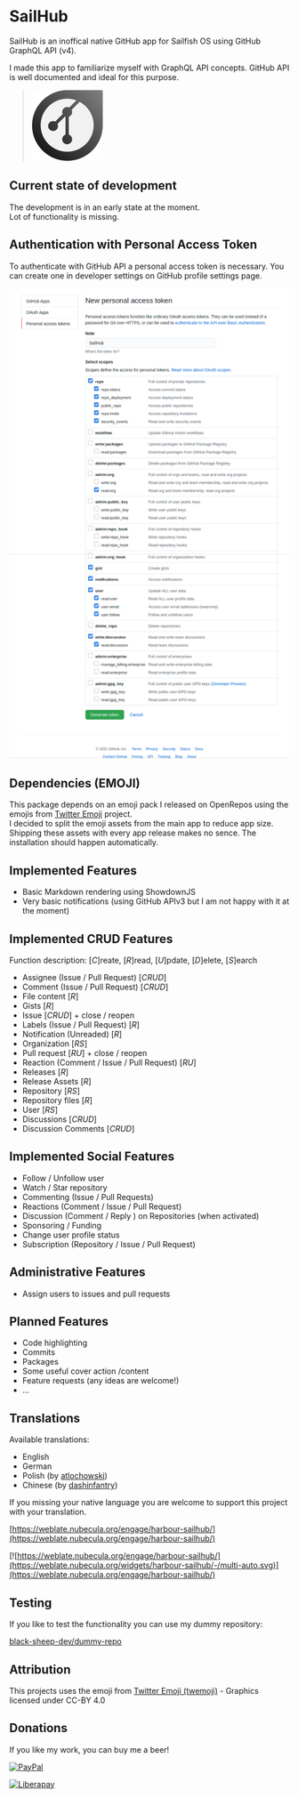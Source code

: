 # SailHub
SailHub is an inoffical native GitHub app for Sailfish OS using GitHub GraphQL API (v4).

I made this app to familiarize myself with GraphQL API concepts. GitHub API is well documented and ideal for this purpose.

>![](icons/128x128/harbour-sailhub.png)

## Current state of development

The development is in an early state at the moment.  
Lot of functionality is missing.

## Authentication with Personal Access Token
To authenticate with GitHub API a personal access token is necessary. You can create one in developer settings on GitHub profile settings page.

![](doc/images/github_personal_access_token.png)

## Dependencies (EMOJI)
This package depends on an emoji pack I released on OpenRepos using the emojis from [Twitter Emoji](https://twemoji.twitter.com/) project.  
I decided to split the emoji assets from the main app to reduce app size.
Shipping these assets with every app release makes no sence.
The installation should happen automatically.

## Implemented Features
- Basic Markdown rendering using ShowdownJS
- Very basic notifications (using GitHub APIv3 but I am not happy with it at the moment)

## Implemented CRUD Features
Function description: [*C*]reate, [*R*]read, [*U*]pdate, [*D*]elete, [*S*]earch

- Assignee (Issue / Pull Request) [*CRUD*]
- Comment (Issue / Pull Request) [*CRUD*]
- File content [*R*]
- Gists [*R*]
- Issue [*CRUD*] + close / reopen
- Labels (Issue / Pull Request) [*R*]
- Notification (Unreaded) [*R*]
- Organization [*RS*]
- Pull request [*RU*] + close / reopen
- Reaction (Comment / Issue / Pull Request) [*RU*]
- Releases [*R*]
- Release Assets [*R*]
- Repository [*RS*]
- Repository files [*R*]
- User [*RS*]
- Discussions [*CRUD*]
- Discussion Comments [*CRUD*]

## Implemented Social Features

- Follow / Unfollow user
- Watch / Star repository
- Commenting (Issue / Pull Requests)
- Reactions (Comment / Issue / Pull Request)
- Discussion (Comment / Reply ) on Repositories (when activated)
- Sponsoring / Funding
- Change user profile status
- Subscription (Repository / Issue / Pull Request)

## Administrative Features

- Assign users to issues and pull requests

## Planned Features
- Code highlighting
- Commits
- Packages
- Some useful cover action /content
- Feature requests (any ideas are welcome!)
- ...

## Translations
Available translations:

- English
- German
- Polish (by [atlochowski](https://github.com/atlochowski))
- Chinese (by [dashinfantry](https://github.com/dashinfantry))
  
If you missing your native language you are welcome to support this project with your translation.

[https://weblate.nubecula.org/engage/harbour-sailhub/](https://weblate.nubecula.org/engage/harbour-sailhub/)

[![https://weblate.nubecula.org/engage/harbour-sailhub/](https://weblate.nubecula.org/widgets/harbour-sailhub/-/multi-auto.svg)](https://weblate.nubecula.org/engage/harbour-sailhub/)

## Testing
If you like to test the functionality you can use my dummy repository:

[black-sheep-dev/dummy-repo](https://github.com/black-sheep-dev/dummy-repo)

## Attribution
This projects uses the emoji from [Twitter Emoji (twemoji)](https://twemoji.twitter.com/) - Graphics licensed under CC-BY 4.0

## Donations

If you like my work, you can buy me a beer! 

[![PayPal](https://www.paypalobjects.com/en_US/i/btn/btn_donate_LG.gif) ](https://www.paypal.com/paypalme/nubecula/1)

[![Liberapay](https://liberapay.com/assets/widgets/donate.svg)](https://liberapay.com/black-sheep-dev/donate)
